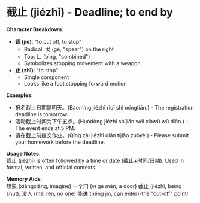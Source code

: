 # **截止 (jiézhǐ) - Deadline; to end by**

**Character Breakdown**:  
- **截 (jié)**: "to cut off, to stop"
  - Radical: 戈 (gē, "spear") on the right
  - Top: 𠃊 (bìng, "combined")
  - Symbolizes stopping movement with a weapon  
- **止 (zhǐ)**: "to stop"
  - Single component
  - Looks like a foot stopping forward motion

**Examples**:  
- 报名截止日期是明天。(Bàomíng jiézhǐ rìqī shì míngtiān.) - The registration deadline is tomorrow.  
- 活动截止时间为下午五点。(Huódòng jiézhǐ shíjiān wéi xiàwǔ wǔ diǎn.) - The event ends at 5 PM.  
- 请在截止前提交作业。(Qǐng zài jiézhǐ qián tíjiāo zuòyè.) - Please submit your homework before the deadline.

**Usage Notes**:  
截止 (jiézhǐ) is often followed by a time or date (截止+时间/日期). Used in formal, written, and official contexts.

**Memory Aids**:  
想象 (xiǎngxiàng, imagine) 一个门 (yī gè mén, a door) 截止 (jiézhǐ, being shut), 没人 (méi rén, no one) 能进 (néng jìn, can enter)-the "cut-off" point!